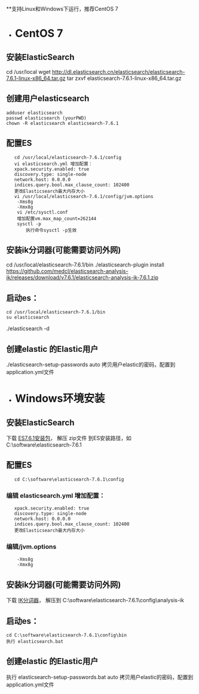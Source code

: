 **支持Linux和Windows下运行，推荐CentOS 7

- # CentOS 7

## 安装ElasticSearch
cd /usr/local
wget http://dl.elasticsearch.cn/elasticsearch/elasticsearch-7.6.1-linux-x86_64.tar.gz
tar zxvf elasticsearch-7.6.1-linux-x86_64.tar.gz 

## 创建用户elasticsearch
    adduser elasticsearch
    passwd elasticsearch (yourPWD)
    chown -R elasticsearch elasticsearch-7.6.1

## 配置ES
       cd /usr/local/elasticsearch-7.6.1/config
       vi elasticsearch.yml 增加配置：
       xpack.security.enabled: true
       discovery.type: single-node
       network.host: 0.0.0.0
       indices.query.bool.max_clause_count: 102400
       更改Elasticsearch最大内存大小
       vi /usr/local/elasticsearch-7.6.1/config/jvm.options
        -Xms8g 
        -Xmx8g  
        vi /etc/sysctl.conf 
        增加配置vm.max_map_count=262144
        sysctl -p
        　　执行命令sysctl -p生效

## 安装ik分词器(可能需要访问外网)
cd  /usr/local/elasticsearch-7.6.1/bin
./elasticsearch-plugin install https://github.com/medcl/elasticsearch-analysis-ik/releases/download/v7.6.1/elasticsearch-analysis-ik-7.6.1.zip
    
## 启动es：
    cd /usr/local/elasticsearch-7.6.1/bin
    su elasticsearch
 ./elasticsearch -d
   
## 创建elastic 的Elastic用户
./elasticsearch-setup-passwords auto
拷贝用户elastic的密码，配置到application.yml文件

- # **Windows环境安装**

## 安装ElasticSearch
下载 [ES7.6.1安装包](http://dl.elasticsearch.cn/elasticsearch/elasticsearch-7.6.1-windows-x86_64.zip)，
解压 zip文件 到ES安装路径，如 C:\software\elasticsearch-7.6.1

## 配置ES
       cd C:\software\elasticsearch-7.6.1\config
###        编辑 elasticsearch.yml 增加配置：
       xpack.security.enabled: true
       discovery.type: single-node
       network.host: 0.0.0.0
       indices.query.bool.max_clause_count: 102400
       更改Elasticsearch最大内存大小
###        编辑/jvm.options
        -Xms8g 
        -Xmx8g  

## 安装ik分词器(可能需要访问外网)
下载 [IK分词器](https://github.com/medcl/elasticsearch-analysis-ik/releases/download/v7.6.1/elasticsearch-analysis-ik-7.6.1.zip)，
解压到 C:\software\elasticsearch-7.6.1\config\analysis-ik
    
## 启动es：
    cd C:\software\elasticsearch-7.6.1\config\bin
    执行 elasticsearch.bat
    
## 创建elastic 的Elastic用户
执行 elasticsearch-setup-passwords.bat auto
拷贝用户elastic的密码，配置到application.yml文件
